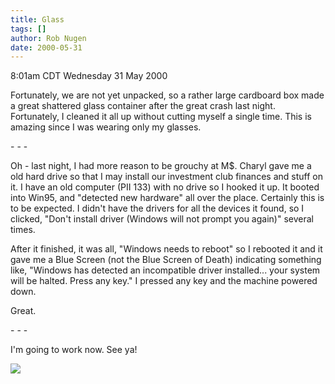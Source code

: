 ```yaml
---
title: Glass
tags: []
author: Rob Nugen
date: 2000-05-31
---
```


<title>Undies typing (hi KT)</title>
<p class=date>8:01am CDT Wednesday 31 May 2000</p>

<p>Fortunately, we are not yet unpacked, so a rather large cardboard
box made a great shattered glass container after the great crash last
night.  Fortunately, I cleaned it all up without cutting myself a
single time.  This is amazing since I was wearing only my glasses.

<p>- - -

<p>Oh - last night, I had more reason to be grouchy at M$.  Charyl
gave me a old hard drive so that I may install our investment club
finances and stuff on it.  I have an old computer (PII 133) with no
drive so I hooked it up.  It booted into Win95, and "detected new
hardware" all over the place.  Certainly this is to be expected.  I
didn't have the drivers for all the devices it found, so I clicked,
"Don't install driver (Windows will not prompt you again)" several
times.

<p>After it finished, it was all, "Windows needs to reboot" so I
rebooted it and it gave me a Blue Screen (not the Blue Screen of
Death) indicating something like, "Windows has detected an
incompatible driver installed... your system will be halted.  Press
any key."  I pressed any key and the machine powered down.

<p>Great.

<p>- - -

<p>I'm going to work now.  See ya!

<p><img src='/images/rob/wL-ROB.gif'>


